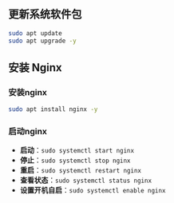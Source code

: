 ## 更新系统软件包

```sh
sudo apt update
sudo apt upgrade -y
```

## 安装 Nginx

### 安装nginx

```sh
sudo apt install nginx -y
```

### 启动nginx

- **启动**：`sudo systemctl start nginx`
- **停止**：`sudo systemctl stop nginx`
- **重启**：`sudo systemctl restart nginx`
- **查看状态**：`sudo systemctl status nginx`
- **设置开机自启**：`sudo systemctl enable nginx`